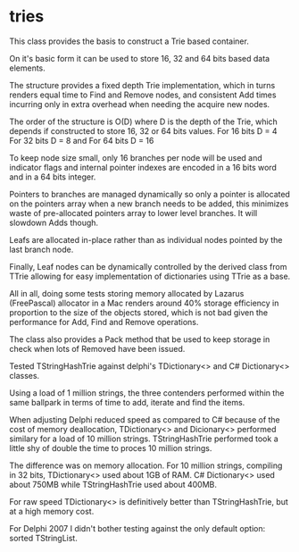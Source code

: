 # tries

This class provides the basis to construct a Trie based container.

On it's basic form it can be used to store 16, 32 and 64 bits based data elements.

The structure provides a fixed depth Trie implementation, which in turns renders
equal time to Find and Remove nodes, and consistent Add times incurring only in
extra overhead when needing the acquire new nodes.

The order of the structure is O(D) where D is the depth of the Trie, which depends
if constructed to store 16, 32 or 64 bits values.
For 16 bits D = 4
For 32 bits D = 8
and For 64 bits D = 16

To keep node size small, only 16 branches per node will be used and indicator flags
and internal pointer indexes are encoded in a 16 bits word and in a 64 bits integer.

Pointers to branches are managed dynamically so only a pointer is allocated on the
pointers array when a new branch needs to be added, this minimizes waste of
pre-allocated pointers array to lower level branches. It will slowdown Adds though.

Leafs are allocated in-place rather than as individual nodes pointed by the last
branch node.

Finally, Leaf nodes can be dynamically controlled by the derived class from TTrie
allowing for easy implementation of dictionaries using TTrie as a base.

All in all, doing some tests storing memory allocated by Lazarus (FreePascal) 
allocator in a Mac renders around 40% storage efficiency in proportion to the size
of the objects stored, which is not bad given the performance for Add, Find and Remove
operations.

The class also provides a Pack method that be used to keep storage in check when lots
of Removed have been issued.

Tested TStringHashTrie against delphi's TDictionary<> and C# Dictionary<> classes.

Using a load of 1 million strings, the three contenders performed within the same
ballpark in terms of time to add, iterate and find the items.

When adjusting Delphi reduced speed as compared to C# because of the cost of memory
deallocation, TDictionary<> and Dicionary<> performed similary for a load of 10 million
strings.
TStringHashTrie performed took a little shy of double the time to proces 10 million
strings.

The difference was on memory allocation.
For 10 million strings, compiling in 32 bits, TDictionary<> used about 1GB of RAM.
C# Dictionary<> used about 750MB while TStringHashTrie used about 400MB.

For raw speed TDictionary<> is definitively better than TStringHashTrie, but at a high
memory cost.

For Delphi 2007 I didn't bother testing against the only default option: sorted TStringList.
